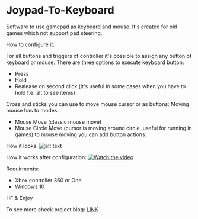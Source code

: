 # Joypad-To-Keyboard
Software to use gamepad as keyboard and mouse. It's created for old games which not support pad steering.

How to configure it:

For all buttons and triggers of controller it's possible to assign any button of keyboard or mouse.
There are three options to execute keyboard button:
- Press
- Hold
- Realease on second click (it's useful in some cases when you have to hold f.e. alt to see items)

Cross and sticks you can use to move mouse cursor or as buttons:
Moving mouse has to modes:
- Mouse Move (classic mouse move)
- Mouse Circle Move (cursor is moving around circle, useful for running in games)
to mouse moving you can add button actions.

How it looks:
![alt text](https://link2code.games/wp-content/uploads/2018/11/UI.jpg)

How it works after configuration:
[![Watch the video](https://img.youtube.com/vi/mnZfOpr3Fuo/maxresdefault.jpg)](https://www.youtube.com/watch?v=mnZfOpr3Fuo)

Requirments:
- Xbox controller 360 or One
- Windows 10

HF & Enjoy

To see more check project blog:
<a href="https://link2code.games/tag/joypadtokeyboard/">LINK</a>
